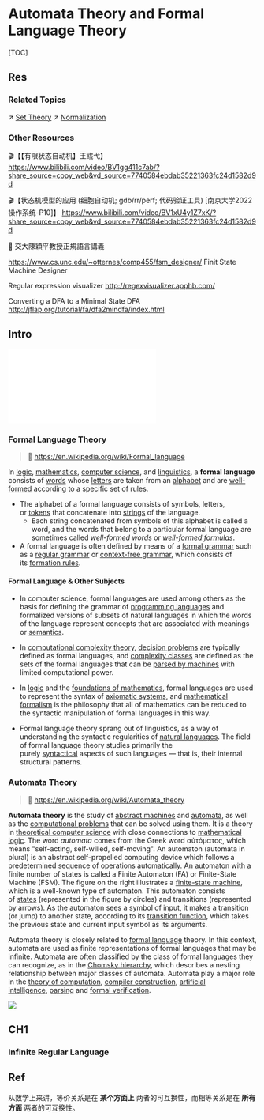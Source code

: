 # Automata Theory and Formal Language Theory

[TOC]



## Res
### Related Topics
↗ [Set Theory](../../Set%20Theory/Set%20Theory.md)
↗ [Normalization](../../../../🔑%20CS%20Core/🍕%20Computer%20Storage%20&%20Database%20Systems/Database%20Systems/⚜️%20Database%20System%20Design/📌%20DBMS%20Design/Logical%20Database%20Design%20(Data%20Modeling)/Record-Based%20Data%20Models/Relational%20(Data)%20Models/Normalization/Normalization.md)


### Other Resources
🎬【【有限状态自动机】王彧弋】 https://www.bilibili.com/video/BV1gg411c7ab/?share_source=copy_web&vd_source=7740584ebdab35221363fc24d1582d9d

🎬【状态机模型的应用 (细胞自动机; gdb/rr/perf; 代码验证工具) [南京大学2022操作系统-P10]】 https://www.bilibili.com/video/BV1xU4y1Z7xK/?share_source=copy_web&vd_source=7740584ebdab35221363fc24d1582d9d

📖 交大陳穎平教授正規語言講義

https://www.cs.unc.edu/~otternes/comp455/fsm_designer/
Finit State Machine Designer

Regular expression visualizer
http://regexvisualizer.apphb.com/

Converting a DFA to a Minimal State DFA
http://jflap.org/tutorial/fa/dfa2mindfa/index.html



## Intro
![Automata_Formal_Lan.excalidraw | 900](../../../../../../Assets/Illustrations/Math/Automata_Formal_Lan.excalidraw.md)


### Formal Language Theory
> 🔗 https://en.wikipedia.org/wiki/Formal_language

In [logic](https://en.wikipedia.org/wiki/Logic "Logic"), [mathematics](https://en.wikipedia.org/wiki/Mathematics "Mathematics"), [computer science](https://en.wikipedia.org/wiki/Computer_science "Computer science"), and [linguistics](https://en.wikipedia.org/wiki/Linguistics "Linguistics"), a **formal language** consists of [words](https://en.wikipedia.org/wiki/Word "Word") whose [letters](https://en.wikipedia.org/wiki/Symbol_(formal) "Symbol (formal)") are taken from an [alphabet](https://en.wikipedia.org/wiki/Alphabet_(formal_languages) "Alphabet (formal languages)") and are [well-formed](https://en.wikipedia.org/wiki/Well-formedness "Well-formedness") according to a specific set of rules.
- The alphabet of a formal language consists of symbols, letters, or [tokens](https://en.wikipedia.org/wiki/Type%E2%80%93token_distinction "Type–token distinction") that concatenate into [strings](https://en.wikipedia.org/wiki/String_(computer_science) "String (computer science)") of the language. 
	- Each string concatenated from symbols of this alphabet is called a word, and the words that belong to a particular formal language are sometimes called _well-formed words_ or _[well-formed formulas](https://en.wikipedia.org/wiki/Well-formed_formula "Well-formed formula")_. 
- A formal language is often defined by means of a [formal grammar](https://en.wikipedia.org/wiki/Formal_grammar "Formal grammar") such as a [regular grammar](https://en.wikipedia.org/wiki/Regular_grammar "Regular grammar") or [context-free grammar](https://en.wikipedia.org/wiki/Context-free_grammar "Context-free grammar"), which consists of its [formation rules](https://en.wikipedia.org/wiki/Formation_rule "Formation rule").
#### Formal Language & Other Subjects
- In computer science, formal languages are used among others as the basis for defining the grammar of [programming languages](https://en.wikipedia.org/wiki/Programming_language "Programming language") and formalized versions of subsets of natural languages in which the words of the language represent concepts that are associated with meanings or [semantics](https://en.wikipedia.org/wiki/Semantics "Semantics"). 

- In [computational complexity theory](https://en.wikipedia.org/wiki/Computational_complexity_theory "Computational complexity theory"), [decision problems](https://en.wikipedia.org/wiki/Decision_problem "Decision problem") are typically defined as formal languages, and [complexity classes](https://en.wikipedia.org/wiki/Complexity_class "Complexity class") are defined as the sets of the formal languages that can be [parsed by machines](https://en.wikipedia.org/wiki/Parsing "Parsing") with limited computational power. 

- In [logic](https://en.wikipedia.org/wiki/Logic "Logic") and the [foundations of mathematics](https://en.wikipedia.org/wiki/Foundations_of_mathematics "Foundations of mathematics"), formal languages are used to represent the syntax of [axiomatic systems](https://en.wikipedia.org/wiki/Axiomatic_system "Axiomatic system"), and [mathematical formalism](https://en.wikipedia.org/wiki/Formalism_(philosophy_of_mathematics) "Formalism (philosophy of mathematics)") is the philosophy that all of mathematics can be reduced to the syntactic manipulation of formal languages in this way.

- Formal language theory sprang out of linguistics, as a way of understanding the syntactic regularities of [natural languages](https://en.wikipedia.org/wiki/Natural_language "Natural language"). The field of formal language theory studies primarily the purely [syntactical](https://en.wikipedia.org/wiki/Syntax "Syntax") aspects of such languages — that is, their internal structural patterns. 


### Automata Theory
> 🔗 https://en.wikipedia.org/wiki/Automata_theory

**Automata theory** is the study of [abstract machines](https://en.wikipedia.org/wiki/Abstract_machine "Abstract machine") and [automata](https://en.wikipedia.org/wiki/Automaton "Automaton"), as well as the [computational problems](https://en.wikipedia.org/wiki/Computational_problem "Computational problem") that can be solved using them. It is a theory in [theoretical computer science](https://en.wikipedia.org/wiki/Theoretical_computer_science "Theoretical computer science") with close connections to [mathematical logic](https://en.wikipedia.org/wiki/Mathematical_logic "Mathematical logic"). The word _automata_ comes from the Greek word αὐτόματος, which means "self-acting, self-willed, self-moving". An automaton (automata in plural) is an abstract self-propelled computing device which follows a predetermined sequence of operations automatically. An automaton with a finite number of states is called a Finite Automaton (FA) or Finite-State Machine (FSM). The figure on the right illustrates a [finite-state machine](https://en.wikipedia.org/wiki/Finite-state_machine "Finite-state machine"), which is a well-known type of automaton. This automaton consists of [states](https://en.wikipedia.org/wiki/State_(computer_science) "State (computer science)") (represented in the figure by circles) and transitions (represented by arrows). As the automaton sees a symbol of input, it makes a transition (or jump) to another state, according to its [transition function](https://en.wikipedia.org/wiki/Transition_table "Transition table"), which takes the previous state and current input symbol as its arguments.

Automata theory is closely related to [formal language](https://en.wikipedia.org/wiki/Formal_language "Formal language") theory. In this context, automata are used as finite representations of formal languages that may be infinite. Automata are often classified by the class of formal languages they can recognize, as in the [Chomsky hierarchy](https://en.wikipedia.org/wiki/Chomsky_hierarchy "Chomsky hierarchy"), which describes a nesting relationship between major classes of automata. Automata play a major role in the [theory of computation](https://en.wikipedia.org/wiki/Theory_of_computation "Theory of computation"), [compiler construction](https://en.wikipedia.org/wiki/Compiler_construction "Compiler construction"), [artificial intelligence](https://en.wikipedia.org/wiki/Artificial_intelligence "Artificial intelligence"), [parsing](https://en.wikipedia.org/wiki/Parsing "Parsing") and [formal verification](https://en.wikipedia.org/wiki/Formal_verification "Formal verification").

![](../../../../../../Assets/Pics/Pasted%20image%2020240909175821.png)



## CH1
### Infinite Regular Language



## Ref
[Regular Languages]: https://brilliant.org/wiki/regular-languages/

[🤔 Formal Language - Ch5 邁希爾－尼羅德定理 Myhill-Nerode Theorem]: https://www.mropengate.com/2015/04/formal-language-ch5-myhill-nerode.html
[🤔 5.3 Myhill-Nerode 定理与DFA的极小化 | CSDN]: https://blog.csdn.net/tang7mj/article/details/136974076

[👍 浅谈相等关系与等价关系]: https://evian-zhang.github.io/articles/Math/27659362/27659362.html
从数学上来讲，等价关系是在 **某个方面上** 两者的可互换性，而相等关系是在 **所有方面** 两者的可互换性。

[等价关系、等价类与划分 | CSDN]: https://blog.csdn.net/sinat_20471177/article/details/118707113

[👍 🎬【编译原理正规表达式转NFA到DFA再化简】]:  https://www.bilibili.com/video/BV1mh41187fN/?share_source=copy_web&vd_source=7740584ebdab35221363fc24d1582d9d

[Streaming algorithm | Wikipedia]: https://en.wikipedia.org/wiki/Streaming_algorithm#Lower_bounds

[Lecture 7: Streaming Algorithms and Communication Complexity | Stanford]: https://people.csail.mit.edu/rrw/6.045-2020/lec7-color.pdf

[计算理论】计算理论总结 ( 上下文无关文法 | 乔姆斯基范式 | 乔姆斯基范式转化步骤 | 示例 ) ★★ | CSDN]: https://hanshuliang.blog.csdn.net/article/details/111460929?fromshare=blogdetail&sharetype=blogdetail&sharerId=111460929&sharerefer=PC&sharesource=&sharefrom=from_link
